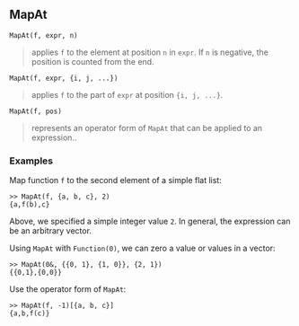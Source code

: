 ## MapAt

```
MapAt(f, expr, n)
```

> applies `f` to the element at position `n` in `expr`. If `n` is negative, the position is counted from the end.
	
```
MapAt(f, expr, {i, j, ...})
```

> applies `f` to the part of `expr` at position `{i, j, ...}`.

```
MapAt(f, pos)
```

> represents an operator form of `MapAt` that can be applied to an expression..

### Examples

Map function `f` to the second element of a simple flat list:

```
>> MapAt(f, {a, b, c}, 2)
{a,f(b),c}
```

Above, we specified a simple integer value `2`. In general, the expression can be an arbitrary vector.

Using `MapAt` with `Function(0)`, we can zero a value or values in a vector:

```
>> MapAt(0&, {{0, 1}, {1, 0}}, {2, 1})
{{0,1},{0,0}}
```

Use the operator form of `MapAt`:

```
>> MapAt(f, -1)[{a, b, c}] 
{a,b,f(c)}
```